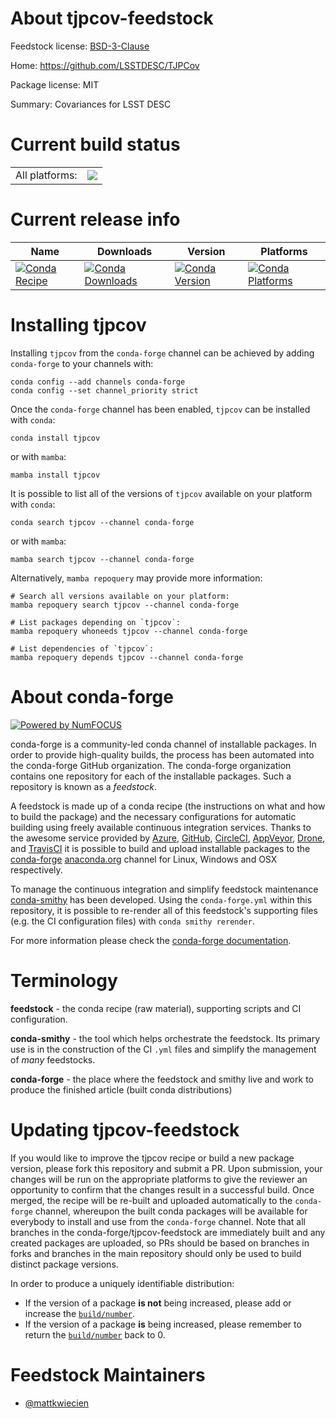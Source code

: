 About tjpcov-feedstock
======================

Feedstock license: [BSD-3-Clause](https://github.com/conda-forge/tjpcov-feedstock/blob/main/LICENSE.txt)

Home: https://github.com/LSSTDESC/TJPCov

Package license: MIT

Summary: Covariances for LSST DESC

Current build status
====================


<table><tr><td>All platforms:</td>
    <td>
      <a href="https://dev.azure.com/conda-forge/feedstock-builds/_build/latest?definitionId=21397&branchName=main">
        <img src="https://dev.azure.com/conda-forge/feedstock-builds/_apis/build/status/tjpcov-feedstock?branchName=main">
      </a>
    </td>
  </tr>
</table>

Current release info
====================

| Name | Downloads | Version | Platforms |
| --- | --- | --- | --- |
| [![Conda Recipe](https://img.shields.io/badge/recipe-tjpcov-green.svg)](https://anaconda.org/conda-forge/tjpcov) | [![Conda Downloads](https://img.shields.io/conda/dn/conda-forge/tjpcov.svg)](https://anaconda.org/conda-forge/tjpcov) | [![Conda Version](https://img.shields.io/conda/vn/conda-forge/tjpcov.svg)](https://anaconda.org/conda-forge/tjpcov) | [![Conda Platforms](https://img.shields.io/conda/pn/conda-forge/tjpcov.svg)](https://anaconda.org/conda-forge/tjpcov) |

Installing tjpcov
=================

Installing `tjpcov` from the `conda-forge` channel can be achieved by adding `conda-forge` to your channels with:

```
conda config --add channels conda-forge
conda config --set channel_priority strict
```

Once the `conda-forge` channel has been enabled, `tjpcov` can be installed with `conda`:

```
conda install tjpcov
```

or with `mamba`:

```
mamba install tjpcov
```

It is possible to list all of the versions of `tjpcov` available on your platform with `conda`:

```
conda search tjpcov --channel conda-forge
```

or with `mamba`:

```
mamba search tjpcov --channel conda-forge
```

Alternatively, `mamba repoquery` may provide more information:

```
# Search all versions available on your platform:
mamba repoquery search tjpcov --channel conda-forge

# List packages depending on `tjpcov`:
mamba repoquery whoneeds tjpcov --channel conda-forge

# List dependencies of `tjpcov`:
mamba repoquery depends tjpcov --channel conda-forge
```


About conda-forge
=================

[![Powered by
NumFOCUS](https://img.shields.io/badge/powered%20by-NumFOCUS-orange.svg?style=flat&colorA=E1523D&colorB=007D8A)](https://numfocus.org)

conda-forge is a community-led conda channel of installable packages.
In order to provide high-quality builds, the process has been automated into the
conda-forge GitHub organization. The conda-forge organization contains one repository
for each of the installable packages. Such a repository is known as a *feedstock*.

A feedstock is made up of a conda recipe (the instructions on what and how to build
the package) and the necessary configurations for automatic building using freely
available continuous integration services. Thanks to the awesome service provided by
[Azure](https://azure.microsoft.com/en-us/services/devops/), [GitHub](https://github.com/),
[CircleCI](https://circleci.com/), [AppVeyor](https://www.appveyor.com/),
[Drone](https://cloud.drone.io/welcome), and [TravisCI](https://travis-ci.com/)
it is possible to build and upload installable packages to the
[conda-forge](https://anaconda.org/conda-forge) [anaconda.org](https://anaconda.org/)
channel for Linux, Windows and OSX respectively.

To manage the continuous integration and simplify feedstock maintenance
[conda-smithy](https://github.com/conda-forge/conda-smithy) has been developed.
Using the ``conda-forge.yml`` within this repository, it is possible to re-render all of
this feedstock's supporting files (e.g. the CI configuration files) with ``conda smithy rerender``.

For more information please check the [conda-forge documentation](https://conda-forge.org/docs/).

Terminology
===========

**feedstock** - the conda recipe (raw material), supporting scripts and CI configuration.

**conda-smithy** - the tool which helps orchestrate the feedstock.
                   Its primary use is in the construction of the CI ``.yml`` files
                   and simplify the management of *many* feedstocks.

**conda-forge** - the place where the feedstock and smithy live and work to
                  produce the finished article (built conda distributions)


Updating tjpcov-feedstock
=========================

If you would like to improve the tjpcov recipe or build a new
package version, please fork this repository and submit a PR. Upon submission,
your changes will be run on the appropriate platforms to give the reviewer an
opportunity to confirm that the changes result in a successful build. Once
merged, the recipe will be re-built and uploaded automatically to the
`conda-forge` channel, whereupon the built conda packages will be available for
everybody to install and use from the `conda-forge` channel.
Note that all branches in the conda-forge/tjpcov-feedstock are
immediately built and any created packages are uploaded, so PRs should be based
on branches in forks and branches in the main repository should only be used to
build distinct package versions.

In order to produce a uniquely identifiable distribution:
 * If the version of a package **is not** being increased, please add or increase
   the [``build/number``](https://docs.conda.io/projects/conda-build/en/latest/resources/define-metadata.html#build-number-and-string).
 * If the version of a package **is** being increased, please remember to return
   the [``build/number``](https://docs.conda.io/projects/conda-build/en/latest/resources/define-metadata.html#build-number-and-string)
   back to 0.

Feedstock Maintainers
=====================

* [@mattkwiecien](https://github.com/mattkwiecien/)

